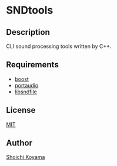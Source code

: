 SNDtools
====
## Description
CLI sound processing tools written by C++.

## Requirements
- [boost](http://www.boost.org/)
- [portaudio](http://www.portaudio.com/)
- [libsndfile](http://www.mega-nerd.com/libsndfile/)

## License
[MIT](https://github.com/sh01k/SND_tools/blob/master/LICENSE)

## Author
[Shoichi Koyama](http://www.sh01.org/)
